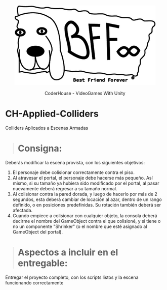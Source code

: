 <p align="center">
  <p align="center">    
    <img src="https://github.com/JesusRamirezGamarra/signature/blob/main/public/img/Logo_Negro.png" alt="BFFs" height="250">    
  </p>
  <p align="center">
       CoderHouse - VideoGames With Unity
  </p>
</p>



# CH-Applied-Colliders
Colliders Aplicados a Escenas Armadas

> # Consigna: 
Deberás modificar la escena provista, con los siguientes objetivos:
1. El personaje debe colisionar correctamente contra el piso.
2. Al atravesar el portal, el personaje debe hacerse más pequeño. Así mismo, si su tamaño ya hubiera sido modificado por el portal, al pasar nuevamente deberá regresar a su tamaño normal.
3. Al colisionar contra la pared dorada, y luego de hacerlo por más de 2 segundos, esta deberá cambiar de locación al azar, dentro de un rango definido, o en posiciones predefinidas. Su rotación también deberá ser afectada.
4. Cuando empiece a colisionar con cualquier objeto, la consola deberá decirme el nombre del GameObject contra el que colisioné, y si tiene o no un componente "Shrinker" (o el nombre que esté asignado al GameObject del portal).

> # Aspectos a incluir en el entregable:
Entregar el proyecto completo, con los scripts listos y la escena funcionando correctamente

